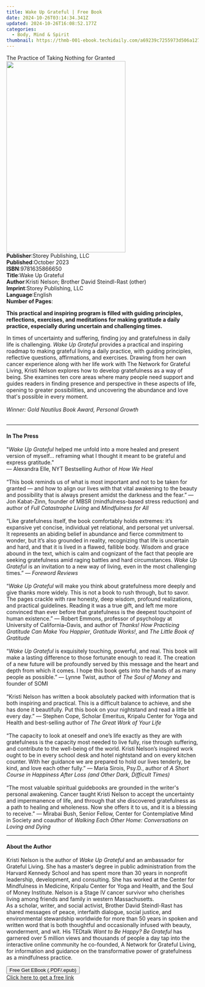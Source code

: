 ```yaml
---
title: Wake Up Grateful | Free Book
date: 2024-10-26T03:14:34.341Z
updated: 2024-10-26T16:08:52.177Z
categories:
  - Body, Mind & Spirit
thumbnail: https://thmb-001-ebook.techidaily.com/a69239c7255973d506a12734a310fed03a2b433787e3c298efa32bee732a4246.jpg
---
```

<main id="book-container">
  <div class="flex flex-col">
    <div class="book-brief flex-1 py-6 px-4 sm:p-6 md:py-10 md:px-8">
      <!-- brief-->
      <div class="book-brief-main">
        The Practice of Taking Nothing for Granted
      </div>
    </div>
    <div
      class="book-meta-info flex-1 grid gap-4 col-start-1 col-end-3 row-start-1 sm:mb-6 sm:grid-cols-4 lg:gap-6 lg:col-start-2 lg:row-end-6 lg:row-span-6 lg:mb-0"
    >
      <div
        class="book-meta-info-left place-content-center mt-4 p-4 text-sm leading-6 col-start-2 col-span-2 dark:text-slate-400"
      >
        <img
          class="w-full h-500 object-cover rounded-lg sm:h-255 sm:col-span-2 lg:col-span-full"
          src="https://img-001-ebook.techidaily.com/02e57ca90003616d4cfd3889197d10314385cc4148d09a1c9233399fa7281c1a.jpg"
          alt=""
          width="312"
          height="500"
        />
      </div>
      <div
        class="book-meta-info-right mt-2 col-start-1 row-start-2 col-span-3 self-center"
      >
        <!-- meta data  -->
        <div class="flex flex-col px-4 md:px-8">
          <div class="flex-1">
            <strong>Publisher</strong>:<span class="px-2"
              >Storey Publishing, LLC</span
            >
          </div>
          <div class="flex-1">
            <strong>Published</strong>:<span class="px-2">October 2023</span>
          </div>
          <div class="flex-1">
            <strong>ISBN</strong>:<span class="px-2">9781635866650</span>
          </div>
          <div class="flex-1">
            <strong>Title</strong>:<span class="px-2">Wake Up Grateful</span>
          </div>
          <div class="flex-1">
            <strong>Author</strong>:<span class="px-2"
              >Kristi Nelson; Brother David Steindl-Rast (other)</span
            >
          </div>
          <div class="flex-1">
            <strong>Imprint</strong>:<span class="px-2"
              >Storey Publishing, LLC</span
            >
          </div>
          <div class="flex-1">
            <strong>Language</strong>:<span class="px-2">English</span>
          </div>
          <div class="flex-1">
            <strong>Number of Pages</strong>:<span class="px-2"></span>
          </div>
        </div>
      </div>
    </div>
    <div class="book-description flex-1 py-6 px-4 sm:p-6 md:py-10 md:px-8">
      <div class="book-description-main">
        <div accordion-content="" id="description">
          <p>
            <b
              >This practical and inspiring program is filled with guiding
              principles, reflections, exercises, and meditations for making
              gratitude a daily practice, especially during uncertain and
              challenging times.</b
            >
          </p>
          In times of uncertainty and suffering, finding joy and gratefulness in
          daily life is challenging. <i>Wake Up Grateful</i> provides a
          practical and inspiring roadmap to making grateful living a daily
          practice, with guiding principles, reflective questions, affirmations,
          and exercises. Drawing from her own cancer experience along with her
          life work with The Network for Grateful Living, Kristi Nelson explores
          how to develop gratefulness as a way of being. She examines ten core
          areas where many people need support and guides readers in finding
          presence and perspective in these aspects of life, opening to greater
          possibilities, and uncovering the abundance and love that's possible
          in every moment.&nbsp;<br /><br /><i
            >Winner: Gold Nautilus Book Award, Personal Growth</i
          ><br />
          &nbsp;
        </div>
        <div class="accordion-fader"></div>
      </div>
    </div>
    <div class="book-excerpts flex-1 py-6 px-4 sm:p-6 md:py-10 md:px-8">
      <!-- excerpts-->
      <div class="book-excerpts-main">
        <hr />
        <h4 class="placeholder placeholder-heading">
          <span>In The Press</span>
        </h4>
        <p>
          "<i>Wake Up Grateful</i> helped me unfold into a more healed and
          present version of myself… reframing what I thought it meant to be
          grateful and express gratitude."<br />
          — Alexandra Elle, NYT Bestselling Author of <i>How We Heal</i
          ><br /><br />
          “This book reminds us of what is most important and not to be taken
          for granted — and how to align our lives with that vital awakening to
          the beauty and possibility that is always present amidst the darkness
          and the fear.”&nbsp;— Jon Kabat-Zinn,&nbsp;founder of MBSR
          (mindfulness-based stress reduction) and author of&nbsp;<i
            >Full Catastrophe Living</i
          >&nbsp;and&nbsp;<i>Mindfulness for All</i><br /><br />
          “Like gratefulness itself, the book comfortably holds extremes: it’s
          expansive yet concise, individual yet relational, and personal yet
          universal. It represents an abiding belief in abundance and fierce
          commitment to wonder, but it’s also grounded in reality, recognizing
          that life is uncertain and hard, and that it is lived in a flawed,
          fallible body. Wisdom and grace abound in the text, which is calm and
          cognizant of the fact that people are seeking gratefulness amid raging
          battles and hard circumstances.&nbsp;<i>Wake Up Grateful</i>&nbsp;is
          an invitation to a new way of living, even in the most challenging
          times.” —&nbsp;<i>Foreword Reviews</i>&nbsp;<br /><br />
          “<i>Wake Up Grateful</i> will make you think about gratefulness more
          deeply and give thanks more widely. This is not a book to rush
          through, but to savor. The pages crackle with raw honesty, deep
          wisdom, profound realizations, and practical guidelines. Reading it
          was a true gift, and left me more convinced than ever before that
          gratefulness is the deepest touchpoint of human existence.”&nbsp;—
          Robert Emmons, professor of psychology at University of
          California–Davis, and author of
          <i>Thanks! How Practicing Gratitude Can Make You Happier</i>,
          <i>Gratitude Works!</i>, and <i>The Little Book of Gratitude</i
          ><br /><br />
          “<i>Wake Up Grateful</i> is exquisitely touching, powerful, and real.
          This book will make a lasting difference to those fortunate enough to
          read it. The creation of a new future will be profoundly served by
          this message and the heart and depth from which it comes. I hope this
          book gets into the hands of as many people as possible.”&nbsp;— Lynne
          Twist, author of <i>The Soul of Money</i> and founder of SOMI<br /><br />
          “Kristi Nelson has written a book absolutely packed with information
          that is both inspiring and practical. This is a difficult balance to
          achieve, and she has done it beautifully.&nbsp;Put this book on your
          nightstand and read a little bit every day.”&nbsp;— Stephen Cope,
          Scholar Emeritus, Kripalu Center for Yoga and Health and best-selling
          author of <i>The Great Work of Your Life</i><br /><br />
          “The capacity to look at oneself and one’s life exactly as they are
          with gratefulness is the capacity most needed to live fully, rise
          through suffering, and contribute to the well-being of the world.
          Kristi Nelson’s inspired work ought to be in every school desk and
          hotel nightstand and on every kitchen counter. With her guidance we
          are prepared to hold our lives tenderly, be kind, and love each other
          fully.”&nbsp;—&nbsp;Maria Sirois, Psy.D., author of
          <i
            >A Short Course in Happiness After Loss (and Other Dark, Difficult
            Times)</i
          ><br /><br />
          “The most valuable spiritual guidebooks are grounded in the writer's
          personal awakening. Cancer taught Kristi Nelson to accept the
          uncertainty and impermanence of life, and through that she discovered
          gratefulness as a path to healing and wholeness. Now she offers it to
          us, and it is a blessing to receive.”&nbsp;— Mirabai Bush, Senior
          Fellow, Center for Contemplative Mind in Society and coauthor of
          <i>Walking Each Other Home: Conversations on Loving and Dying</i>
        </p>
      </div>
    </div>
    <div class="book-about-author flex-1 py-6 px-4 sm:p-6 md:py-10 md:px-8">
      <!-- about author-->
      <div class="book-main-author-main">
        <hr />
        <h4 class="placeholder placeholder-heading">
          <span>About the Author</span>
        </h4>
        <p>
          Kristi Nelson is the author of <i>Wake Up Grateful </i>and an
          ambassador for Grateful Living. She has a master’s degree in public
          administration from the Harvard Kennedy School and has spent more than
          30 years in nonprofit leadership, development, and consulting. She has
          worked at the Center for Mindfulness in Medicine, Kripalu Center for
          Yoga and Health, and the Soul of Money Institute. Nelson is a Stage IV
          cancer survivor who cherishes living among friends and family in
          western Massachusetts. <br />As a scholar, writer, and social
          activist, Brother David Steindl-Rast has shared messages of peace,
          interfaith dialogue, social justice, and environmental stewardship
          worldwide for more than 50 years in spoken and written word that is
          both thoughtful and occasionally infused with beauty, wonderment, and
          wit. His TEDtalk&nbsp;<i>Want</i
          ><i>&nbsp;to Be Happy? Be Grateful</i>&nbsp;has garnered over 5
          million views and thousands of people a day tap into the interactive
          online community he co-founded, A Network for Grateful Living, for
          information and guidance on the transformative power of gratefulness
          as a mindfulness practice.
        </p>
      </div>
    </div>
    <div class="book-free-get flex-1 py-6 px-4 sm:p-6 md:py-10 md:px-8">
      <button
        id="btn-free-get"
        class="bg-blue-500 hover:bg-blue-700 text-white font-bold py-2 px-4 rounded"
      >
        Free Get EBook (.PDF/.epub)
      </button>
      <div id="countdown-display" class="px-2 text-lg mt-2"></div>
      <a
        id="free-link"
        class="hidden bg-blue-500 hover:bg-blue-700 text-white font-bold py-2 px-4 rounded"
        href="https://www.ebooks.com/en-us/book/210758532/wake-up-grateful/kristi-nelson/"
        target="_blank"
        >Click here to get a free link</a
      >
    </div>
    <script>
      let countdownTime = 0;
      let countdownInterval = null;
      document
        .getElementById('btn-free-get')
        .addEventListener('click', startCountdown);
      function startCountdown() {
        countdownTime = new Date().getTime() + 60000 * 3;
        countdownInterval = setInterval(updateCountdown, 1000);
        document.getElementById('btn-free-get').disabled = true;
        document
          .getElementById('btn-free-get')
          .classList.add('bg-gray-500', 'cursor-not-allowed');
      }
      function updateCountdown() {
        let currentTime = new Date().getTime();
        let timeLeft = countdownTime - currentTime;
        let secondsLeft = Math.floor(timeLeft / 1000);
        document.getElementById('countdown-display').innerHTML =
          `Remaining time: ${secondsLeft} seconds.`;
        if (secondsLeft <= 0) {
          clearInterval(countdownInterval);
          document.getElementById('btn-free-get').classList.add('hidden');
          document.getElementById('free-link').classList.remove('hidden');
          document.getElementById('countdown-display').innerHTML = '';
        }
      }
    </script>
  </div>
</main>

<ins class="adsbygoogle"
      style="display:block"
      data-ad-client="ca-pub-7571918770474297"
      data-ad-slot="8358498916"
      data-ad-format="auto"
      data-full-width-responsive="true"></ins>
    